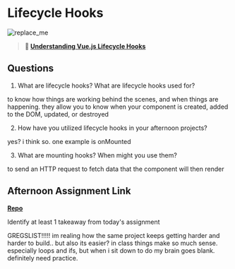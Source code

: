 # Lifecycle Hooks

![replace_me](https://codeworks.blob.core.windows.net/public/assets/img/illustrations/placeholder.svg)

> **📖 [Understanding Vue.js Lifecycle Hooks](https://codeworksacademy.com/fs-student-guide/resources/wk6/03-Vue-Lifecycle-Hooks)**

## Questions

1. What are lifecycle hooks? What are lifecycle hooks used for?


 to know how things are working behind the scenes, and when things are happening. they
 allow you to know when your component is created, added to the DOM, updated, or destroyed

2. How have you utilized lifecycle hooks in your afternoon projects?

yes?  i think so. one example is onMounted

3. What are mounting hooks? When might you use them?

to send an HTTP request to fetch data that the component will then render
## Afternoon Assignment Link

**[Repo](https://github.com/hannahprather/<gregslist-vue>)**

Identify at least 1 takeaway from today's assignment

GREGSLIST!!!!! 
im realing how the same project keeps getting harder and harder to build.. but also its easier? in class things make so much sense. especially loops and ifs, but when i sit down to do my brain goes blank. definitely need practice.